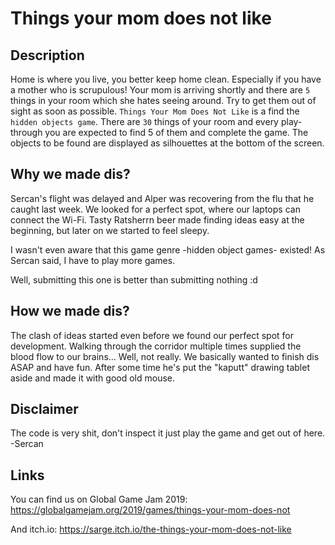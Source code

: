 # Things your mom does not like

## Description

Home is where you live, you better keep home clean. Especially if you have a mother who is scrupulous!
Your mom is arriving shortly and there are `5` things in your room which she hates seeing around.
Try to get them out of sight as soon as possible. `Things Your Mom Does Not Like` is a find the `hidden objects game`.
There are `30` things of your room and every play-through you are expected to find 5 of them and complete the game. The objects to be found are displayed as silhouettes at the bottom of the screen.

## Why we made dis?

Sercan's flight was delayed and Alper was recovering from the flu that he caught last week.
We looked for a perfect spot, where our laptops can connect the Wi-Fi. Tasty Ratsherrn beer made finding ideas easy at the beginning, but later on we started to feel sleepy.

I wasn't even aware that this game genre -hidden object games- existed! As Sercan said, I have to play more games.

Well, submitting this one is better than submitting nothing :d

## How we made dis?

The clash of ideas started even before we found our perfect spot for development. Walking through the corridor multiple times supplied the blood flow to our brains... Well, not really. We basically wanted to finish dis ASAP and have fun. After some time he's put the "kaputt" drawing tablet aside and made it with good old mouse.

## Disclaimer

The code is very shit, don't inspect it just play the game and get out of here.
 -Sercan

## Links

You can find us on Global Game Jam 2019: https://globalgamejam.org/2019/games/things-your-mom-does-not

And itch.io: https://sarge.itch.io/the-things-your-mom-does-not-like


